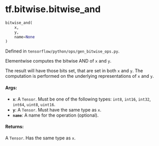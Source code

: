 <div itemscope itemtype="http://developers.google.com/ReferenceObject">
<meta itemprop="name" content="tf.bitwise.bitwise_and" />
</div>

# tf.bitwise.bitwise_and

``` python
bitwise_and(
    x,
    y,
    name=None
)
```



Defined in `tensorflow/python/ops/gen_bitwise_ops.py`.

Elementwise computes the bitwise AND of `x` and `y`.

The result will have those bits set, that are set in both `x` and `y`. The
computation is performed on the underlying representations of `x` and `y`.

#### Args:

* <b>`x`</b>: A `Tensor`. Must be one of the following types: `int8`, `int16`, `int32`, `int64`, `uint8`, `uint16`.
* <b>`y`</b>: A `Tensor`. Must have the same type as `x`.
* <b>`name`</b>: A name for the operation (optional).


#### Returns:

  A `Tensor`. Has the same type as `x`.
